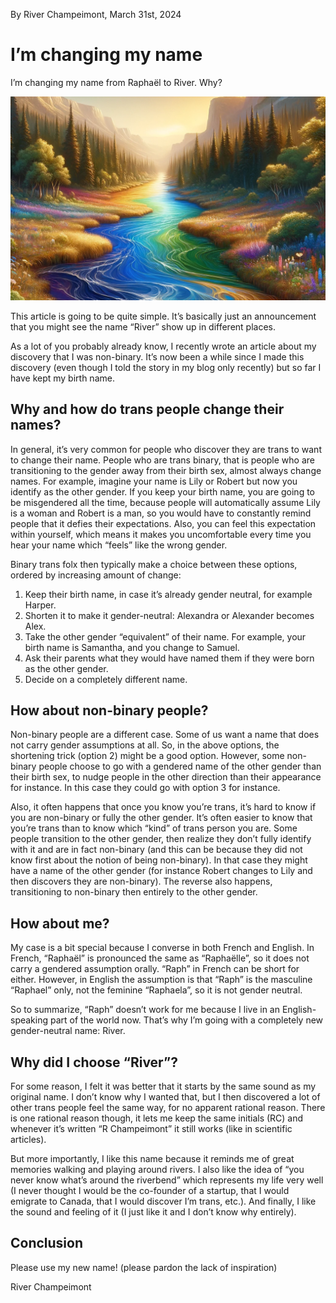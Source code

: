 By River Champeimont, March 31st, 2024

# I’m changing my name

I’m changing my name from Raphaël to River. Why?

![An AI-generated river with mulitple colors](new_name_images/river.png "An AI-generated river with mulitple colors")

This article is going to be quite simple. It’s basically just an announcement that you might see the name “River” show up in different places.

As a lot of you probably already know, I recently wrote an article about my discovery that I was non-binary. It’s now been a while since I made this discovery (even though I told the story in my blog only recently) but so far I have kept my birth name.

## Why and how do trans people change their names?
In general, it’s very common for people who discover they are trans to want to change their name. People who are trans binary, that is people who are transitioning to the gender away from their birth sex, almost always change names. For example, imagine your name is Lily or Robert but now you identify as the other gender. If you keep your birth name, you are going to be misgendered all the time, because people will automatically assume Lily is a woman and Robert is a man, so you would have to constantly remind people that it defies their expectations. Also, you can feel this expectation within yourself, which means it makes you uncomfortable every time you hear your name which “feels” like the wrong gender.

Binary trans folx then typically make a choice between these options, ordered by increasing amount of change:
1. Keep their birth name, in case it’s already gender neutral, for example Harper.
2. Shorten it to make it gender-neutral: Alexandra or Alexander becomes Alex.
3. Take the other gender “equivalent” of their name. For example, your birth name is Samantha, and you change to Samuel.
4. Ask their parents what they would have named them if they were born as the other gender.
5. Decide on a completely different name.

## How about non-binary people?
Non-binary people are a different case. Some of us want a name that does not carry gender assumptions at all. So, in the above options, the shortening trick (option 2) might be a good option. However, some non-binary people choose to go with a gendered name of the other gender than their birth sex, to nudge people in the other direction than their appearance for instance. In this case they could go with option 3 for instance.

Also, it often happens that once you know you’re trans, it’s hard to know if you are non-binary or fully the other gender. It’s often easier to know that you’re trans than to know which “kind” of trans person you are. Some people transition to the other gender, then realize they don’t fully identify with it and are in fact non-binary (and this can be because they did not know first about the notion of being non-binary). In that case they might have a name of the other gender (for instance Robert changes to Lily and then discovers they are non-binary). The reverse also happens, transitioning to non-binary then entirely to the other gender.

## How about me?
My case is a bit special because I converse in both French and English. In French, “Raphaël” is pronounced the same as “Raphaëlle”, so it does not carry a gendered assumption orally. “Raph” in French can be short for either. However, in English the assumption is that “Raph” is the masculine “Raphael” only, not the feminine “Raphaela”, so it is not gender neutral.

So to summarize, “Raph” doesn’t work for me because I live in an English-speaking part of the world now. That’s why I’m going with a completely new gender-neutral name: River.

## Why did I choose “River”?
For some reason, I felt it was better that it starts by the same sound as my original name. I don’t know why I wanted that, but I then discovered a lot of other trans people feel the same way, for no apparent rational reason. There is one rational reason though, it lets me keep the same initials (RC) and whenever it’s written “R Champeimont” it still works (like in scientific articles).

But more importantly, I like this name because it reminds me of great memories walking and playing around rivers. I also like the idea of “you never know what’s around the riverbend” which represents my life very well (I never thought I would be the co-founder of a startup, that I would emigrate to Canada, that I would discover I’m trans, etc.). And finally, I like the sound and feeling of it (I just like it and I don’t know why entirely).

## Conclusion
Please use my new name! (please pardon the lack of inspiration)

River Champeimont
